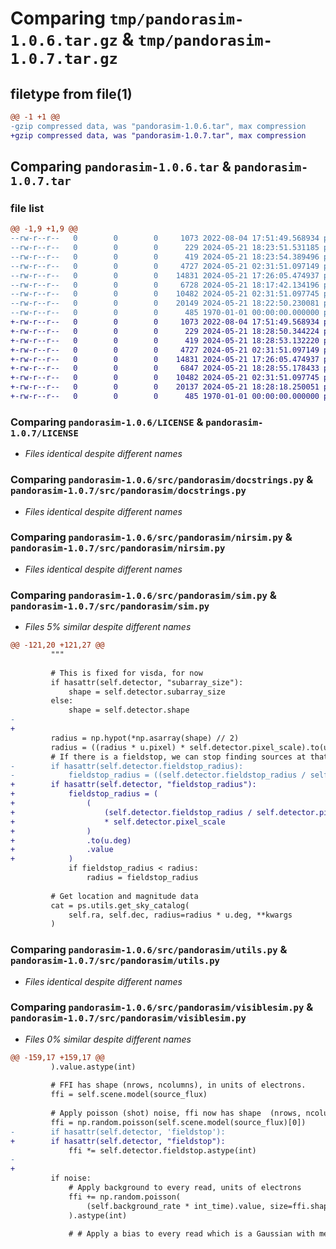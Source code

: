 # Comparing `tmp/pandorasim-1.0.6.tar.gz` & `tmp/pandorasim-1.0.7.tar.gz`

## filetype from file(1)

```diff
@@ -1 +1 @@
-gzip compressed data, was "pandorasim-1.0.6.tar", max compression
+gzip compressed data, was "pandorasim-1.0.7.tar", max compression
```

## Comparing `pandorasim-1.0.6.tar` & `pandorasim-1.0.7.tar`

### file list

```diff
@@ -1,9 +1,9 @@
--rw-r--r--   0        0        0     1073 2022-08-04 17:51:49.568934 pandorasim-1.0.6/LICENSE
--rw-r--r--   0        0        0      229 2024-05-21 18:23:51.531185 pandorasim-1.0.6/pyproject.toml
--rw-r--r--   0        0        0      419 2024-05-21 18:23:54.389496 pandorasim-1.0.6/src/pandorasim/__init__.py
--rw-r--r--   0        0        0     4727 2024-05-21 02:31:51.097149 pandorasim-1.0.6/src/pandorasim/docstrings.py
--rw-r--r--   0        0        0    14831 2024-05-21 17:26:05.474937 pandorasim-1.0.6/src/pandorasim/nirsim.py
--rw-r--r--   0        0        0     6728 2024-05-21 18:17:42.134196 pandorasim-1.0.6/src/pandorasim/sim.py
--rw-r--r--   0        0        0    10482 2024-05-21 02:31:51.097745 pandorasim-1.0.6/src/pandorasim/utils.py
--rw-r--r--   0        0        0    20149 2024-05-21 18:22:50.230081 pandorasim-1.0.6/src/pandorasim/visiblesim.py
--rw-r--r--   0        0        0      485 1970-01-01 00:00:00.000000 pandorasim-1.0.6/PKG-INFO
+-rw-r--r--   0        0        0     1073 2022-08-04 17:51:49.568934 pandorasim-1.0.7/LICENSE
+-rw-r--r--   0        0        0      229 2024-05-21 18:28:50.344224 pandorasim-1.0.7/pyproject.toml
+-rw-r--r--   0        0        0      419 2024-05-21 18:28:53.132220 pandorasim-1.0.7/src/pandorasim/__init__.py
+-rw-r--r--   0        0        0     4727 2024-05-21 02:31:51.097149 pandorasim-1.0.7/src/pandorasim/docstrings.py
+-rw-r--r--   0        0        0    14831 2024-05-21 17:26:05.474937 pandorasim-1.0.7/src/pandorasim/nirsim.py
+-rw-r--r--   0        0        0     6847 2024-05-21 18:28:55.178433 pandorasim-1.0.7/src/pandorasim/sim.py
+-rw-r--r--   0        0        0    10482 2024-05-21 02:31:51.097745 pandorasim-1.0.7/src/pandorasim/utils.py
+-rw-r--r--   0        0        0    20137 2024-05-21 18:28:18.250051 pandorasim-1.0.7/src/pandorasim/visiblesim.py
+-rw-r--r--   0        0        0      485 1970-01-01 00:00:00.000000 pandorasim-1.0.7/PKG-INFO
```

### Comparing `pandorasim-1.0.6/LICENSE` & `pandorasim-1.0.7/LICENSE`

 * *Files identical despite different names*

### Comparing `pandorasim-1.0.6/src/pandorasim/docstrings.py` & `pandorasim-1.0.7/src/pandorasim/docstrings.py`

 * *Files identical despite different names*

### Comparing `pandorasim-1.0.6/src/pandorasim/nirsim.py` & `pandorasim-1.0.7/src/pandorasim/nirsim.py`

 * *Files identical despite different names*

### Comparing `pandorasim-1.0.6/src/pandorasim/sim.py` & `pandorasim-1.0.7/src/pandorasim/sim.py`

 * *Files 5% similar despite different names*

```diff
@@ -121,20 +121,27 @@
         """
 
         # This is fixed for visda, for now
         if hasattr(self.detector, "subarray_size"):
             shape = self.detector.subarray_size
         else:
             shape = self.detector.shape
-        
+
         radius = np.hypot(*np.asarray(shape) // 2)
         radius = ((radius * u.pixel) * self.detector.pixel_scale).to(u.deg).value
         # If there is a fieldstop, we can stop finding sources at that radius
-        if hasattr(self.detector.fieldstop_radius):
-            fieldstop_radius = ((self.detector.fieldstop_radius / self.detector.pixel_size) * self.detector.pixel_scale).to(u.deg).value
+        if hasattr(self.detector, "fieldstop_radius"):
+            fieldstop_radius = (
+                (
+                    (self.detector.fieldstop_radius / self.detector.pixel_size)
+                    * self.detector.pixel_scale
+                )
+                .to(u.deg)
+                .value
+            )
             if fieldstop_radius < radius:
                 radius = fieldstop_radius
 
         # Get location and magnitude data
         cat = ps.utils.get_sky_catalog(
             self.ra, self.dec, radius=radius * u.deg, **kwargs
         )
```

### Comparing `pandorasim-1.0.6/src/pandorasim/utils.py` & `pandorasim-1.0.7/src/pandorasim/utils.py`

 * *Files identical despite different names*

### Comparing `pandorasim-1.0.6/src/pandorasim/visiblesim.py` & `pandorasim-1.0.7/src/pandorasim/visiblesim.py`

 * *Files 0% similar despite different names*

```diff
@@ -159,17 +159,17 @@
         ).value.astype(int)
 
         # FFI has shape (nrows, ncolumns), in units of electrons.
         ffi = self.scene.model(source_flux)
 
         # Apply poisson (shot) noise, ffi now has shape  (nrows, ncolumns), units of electrons
         ffi = np.random.poisson(self.scene.model(source_flux)[0])
-        if hasattr(self.detector, 'fieldstop'):
+        if hasattr(self.detector, "fieldstop"):
             ffi *= self.detector.fieldstop.astype(int)
-            
+
         if noise:
             # Apply background to every read, units of electrons
             ffi += np.random.poisson(
                 (self.background_rate * int_time).value, size=ffi.shape
             ).astype(int)
 
             # # Apply a bias to every read which is a Gaussian with mean = bias * nreads value and std = (nreads * (read noise)**2)**0.5
```

